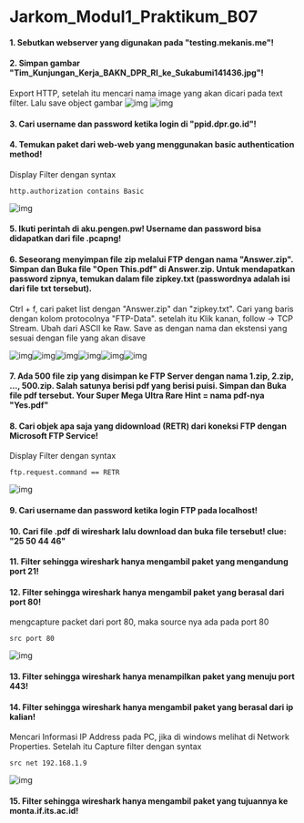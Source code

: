 # Jarkom_Modul1_Praktikum_B07

#### 1. Sebutkan webserver yang digunakan pada "testing.mekanis.me"!
#### 2. Simpan gambar "Tim_Kunjungan_Kerja_BAKN_DPR_RI_ke_Sukabumi141436.jpg"!
Export HTTP, setelah itu mencari nama image yang akan dicari pada text filter. Lalu save object gambar
![img](21.png)
![img](Tim_Kunjungan_Kerja_BAKN_DPR_RI_ke_Sukabumi141436.jpg)
#### 3. Cari username dan password ketika login di "ppid.dpr.go.id"!
#### 4. Temukan paket dari web-web yang menggunakan basic authentication method!
Display Filter dengan syntax
```
http.authorization contains Basic
```
![img](4.png)
#### 5. Ikuti perintah di aku.pengen.pw! Username dan password bisa didapatkan dari file .pcapng!
#### 6. Seseorang menyimpan file zip melalui FTP dengan nama "Answer.zip". Simpan dan Buka file "Open This.pdf" di Answer.zip. Untuk mendapatkan password zipnya, temukan dalam file zipkey.txt (passwordnya adalah isi dari file txt tersebut).
Ctrl + f, cari paket list dengan "Answer.zip" dan "zipkey.txt". Cari yang baris dengan kolom protocolnya "FTP-Data". setelah itu Klik kanan, follow -> TCP Stream. Ubah dari ASCII ke Raw. Save as dengan nama dan ekstensi yang sesuai dengan file yang akan disave

![img](61.png)![img](62.png)![img](63.png)![img](64.png)![img](65.png)![img](66.png)
#### 7. Ada 500 file zip yang disimpan ke FTP Server dengan nama 1.zip, 2.zip, ..., 500.zip. Salah satunya berisi pdf yang berisi puisi. Simpan dan Buka file pdf tersebut. Your Super Mega Ultra Rare Hint = nama pdf-nya "Yes.pdf"
#### 8. Cari objek apa saja yang didownload (RETR) dari koneksi FTP dengan Microsoft FTP Service!
Display Filter dengan syntax
```
ftp.request.command == RETR
```
![img](8.png)
#### 9. Cari username dan password ketika login FTP pada localhost!
#### 10. Cari file .pdf di wireshark lalu download dan buka file tersebut! clue: "25 50 44 46"
#### 11. Filter sehingga wireshark hanya mengambil paket yang mengandung port 21!
#### 12. Filter sehingga wireshark hanya mengambil paket yang berasal dari port 80!
mengcapture packet dari port 80, maka source nya ada pada port 80
```
src port 80
```
![img](12.png)
#### 13. Filter sehingga wireshark hanya menampilkan paket yang menuju port 443!
#### 14. Filter sehingga wireshark hanya mengambil paket yang berasal dari ip kalian!
Mencari Informasi IP Address pada PC, jika di windows melihat di Network Properties. Setelah itu Capture filter dengan syntax
```
src net 192.168.1.9
```
![img](14.png)
#### 15. Filter sehingga wireshark hanya mengambil paket yang tujuannya ke monta.if.its.ac.id!

